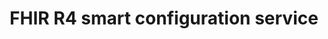 ---
title: FHIR R4 smart configuration service
description: This service provides the API implementation of the SMART configuration API of an FHIR server.
keywords: healthcare, pre-built service, smart configuration
permalink: /learn/smart-config-service/
active: smart-config-service
intro: This service provides the API implementation of the SMART configuration API of an FHIR server.
---